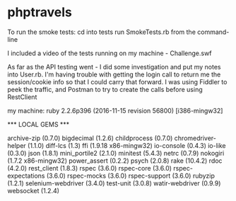 # phptravels
To run the smoke tests:
cd into tests
run SmokeTests.rb from the command-line

I included a video of the tests running on my machine - Challenge.swf

As far as the API testing went - I did some investigation and put my notes into User.rb.
  I'm having trouble with getting the login call to return me the session/cookie info so that I could carry that forward.
  I was using Fiddler to peek the traffic, and Postman to try to create the calls before using RestClient

my machine:
ruby 2.2.6p396 (2016-11-15 revision 56800) [i386-mingw32]

*** LOCAL GEMS ***

archive-zip (0.7.0)
bigdecimal (1.2.6)
childprocess (0.7.0)
chromedriver-helper (1.1.0)
diff-lcs (1.3)
ffi (1.9.18 x86-mingw32)
io-console (0.4.3)
io-like (0.3.0)
json (1.8.1)
mini_portile2 (2.1.0)
minitest (5.4.3)
netrc (0.7.9)
nokogiri (1.7.2 x86-mingw32)
power_assert (0.2.2)
psych (2.0.8)
rake (10.4.2)
rdoc (4.2.0)
rest_client (1.8.3)
rspec (3.6.0)
rspec-core (3.6.0)
rspec-expectations (3.6.0)
rspec-mocks (3.6.0)
rspec-support (3.6.0)
rubyzip (1.2.1)
selenium-webdriver (3.4.0)
test-unit (3.0.8)
watir-webdriver (0.9.9)
websocket (1.2.4)
